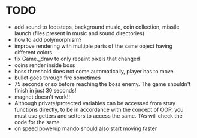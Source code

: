 # TODO

- add sound to footsteps, background music, coin collection, missile launch (files present in music and sound directories)
- how to add polymorphism?
- improve rendering with multiple parts of the same object having different colors
- fix Game._draw to only repaint pixels that changed
- coins render inside boss
- boss threshold does not come automatically, player has to move
- bullet goes through fire sometimes
- 75 seconds or so before reaching the boss enemy. The game shouldn't finish in just 30 seconds!
- magnet doesn't work!!
- Although private/protected variables can be accessed from stray functions directly, to be in accordance with the concept of OOP, you must use getters and setters to access the same. TAs will check the code for the same.
- on speed powerup mando should also start moving faster